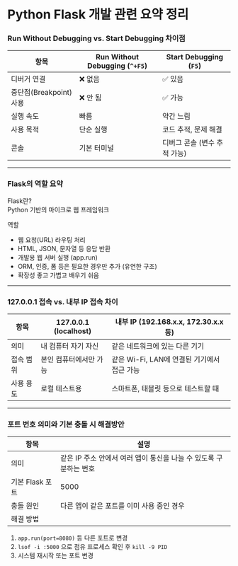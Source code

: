 # Python Flask 개발 관련 요약 정리

### Run Without Debugging vs. Start Debugging 차이점

| 항목 | Run Without Debugging (`^+F5`) | Start Debugging (`F5`) |
|------|-------------------------------|--------------------------|
| 디버거 연결 | ❌ 없음 | ✅ 있음 |
| 중단점(Breakpoint) 사용 | ❌ 안 됨 | ✅ 가능 |
| 실행 속도 | 빠름 | 약간 느림 |
| 사용 목적 | 단순 실행 | 코드 추적, 문제 해결 |
| 콘솔 | 기본 터미널 | 디버그 콘솔 (변수 추적 가능) |

---

### Flask의 역할 요약

Flask란?<br>
Python 기반의 마이크로 웹 프레임워크

역할<br>
- 웹 요청(URL) 라우팅 처리
- HTML, JSON, 문자열 등 응답 반환
- 개발용 웹 서버 실행 (app.run)
- ORM, 인증, 폼 등은 필요한 경우만 추가 (유연한 구조)
- 확장성 좋고 가볍고 배우기 쉬움

---

### 127.0.0.1 접속 vs. 내부 IP 접속 차이

| 항목 | 127.0.0.1 (localhost) | 내부 IP (192.168.x.x, 172.30.x.x 등) |
|------|------------------------|--------------------------------------|
| 의미 | 내 컴퓨터 자기 자신 | 같은 네트워크에 있는 다른 기기 |
| 접속 범위 | 본인 컴퓨터에서만 가능 | 같은 Wi-Fi, LAN에 연결된 기기에서 접근 가능 |
| 사용 용도 | 로컬 테스트용 | 스마트폰, 태블릿 등으로 테스트할 때 |

---

### 포트 번호 의미와 기본 충돌 시 해결방안

| 항목 | 설명 |
|------|------|
| 의미 | 같은 IP 주소 안에서 여러 앱이 통신을 나눌 수 있도록 구분하는 번호 |
| 기본 Flask 포트 | 5000 |
| 충돌 원인 | 다른 앱이 같은 포트를 이미 사용 중인 경우 |
| 해결 방법 | 
  1. `app.run(port=8080)` 등 다른 포트로 변경  
  2. `lsof -i :5000` 으로 점유 프로세스 확인 후 `kill -9 PID`  
  3. 시스템 재시작 또는 포트 변경
